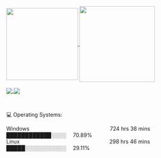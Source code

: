 <a href="https://github.com/DIZI5/FileManager">
  <img height=190 align="center" src="https://github-readme-stats.vercel.app/api?username=DIZI5&theme=midnight-purple&show_icons=true" />
</a>
<a href="https://github.com/Kicked-Out/CS-Gambling-Site">
  <img height=200 align="center" src="https://github-readme-stats.vercel.app/api/top-langs/?username=DIZI5&layout=compact&theme=midnight-purple&langs_count=8&card_width=345" />
</a>

<p></p>

<a style="margin-top: 30px" href="https://github.com/Kicked-Out/CS-Gambling-Site">
  <img align="center" src="https://github-readme-stats.vercel.app/api/pin/?username=DIZI5&repo=CS-Gambling-Site&theme=midnight-purple&card_width=190" />
</a>
<a href="https://github.com/Kicked-Out/VemboWeb">
  <img align="center" src="https://github-readme-stats.vercel.app/api/pin/?username=DIZI5&repo=VemboWeb&theme=vision-friendly-dark&card_width=190" />
</a>

<p><br></p>

<div>
  <p>💻 Operating Systems:<p></p>
    Windows &emsp;&emsp;&emsp;&emsp;&emsp;&emsp;&emsp;&emsp;&emsp;&emsp;&emsp;&emsp;&emsp;&emsp;&emsp;724 hrs 38 mins&emsp;&emsp;&emsp;&emsp;&emsp;&emsp;████████████░░░░ &emsp;70.89%
    Linux&emsp;&emsp;&emsp;&emsp;&emsp;&emsp;&emsp;&emsp;&emsp;&emsp;&emsp;&emsp;&emsp;&emsp;&emsp;&emsp;&emsp;298 hrs 46 mins&emsp;&emsp;&emsp;&emsp;&emsp;&emsp;█████░░░░░░░░░░░ &emsp;29.11%</p>
</div>

